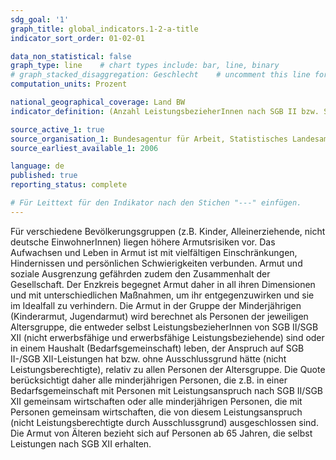 ```yaml
---
sdg_goal: '1'
graph_title: global_indicators.1-2-a-title
indicator_sort_order: 01-02-01

data_non_statistical: false
graph_type: line    # chart types include: bar, line, binary
# graph_stacked_disaggregation: Geschlecht    # uncomment this line for stacked bars. eplace "Geschlecht" with the field of aggregation.
computation_units: Prozent

national_geographical_coverage: Land BW
indicator_definition: (Anzahl LeistungsbezieherInnen nach SGB II bzw. SGB XII unter 15 Jahre + Anzahl der Personen unter 15 Jahren in Bedarfsgemeinschaften mit LeistungsbezieherInnen nach SGB II bzw. SGB XII) / (Anzahl EinwohnerInnen im Alter von unter 15 Jahren) * 100

source_active_1: true
source_organisation_1: Bundesagentur für Arbeit, Statistisches Landesamt BW
source_earliest_available_1: 2006

language: de   
published: true
reporting_status: complete

# Für Leittext für den Indikator nach den Stichen "---" einfügen.
---
```


Für verschiedene Bevölkerungsgruppen (z.B. Kinder, Alleinerziehende, nicht deutsche EinwohnerInnen) liegen höhere Armutsrisiken vor.
Das Aufwachsen und Leben in Armut ist mit vielfältigen Einschränkungen, Hindernissen und persönlichen Schwierigkeiten verbunden. Armut und soziale Ausgrenzung gefährden zudem den Zusammenhalt der Gesellschaft. Der Enzkreis begegnet Armut daher in all ihren Dimensionen und mit unterschiedlichen Maßnahmen, um ihr entgegenzuwirken und sie im Idealfall zu verhindern.
Die Armut in der Gruppe der Minderjährigen (Kinderarmut, Jugendarmut) wird berechnet als Personen der jeweiligen Altersgruppe, die entweder selbst LeistungsbezieherInnen von SGB II/SGB XII (nicht erwerbsfähige und erwerbsfähige Leistungsbeziehende) sind oder in einem Haushalt (Bedarfsgemeinschaft) leben, der Anspruch auf SGB II-/SGB XII-Leistungen hat bzw. ohne Ausschlussgrund hätte (nicht Leistungsberechtigte), relativ zu allen Personen der Altersgruppe.
Die Quote berücksichtigt daher alle minderjährigen Personen, die z.B. in einer Bedarfsgemeinschaft mit Personen mit Leistungsanspruch nach SGB II/SGB XII gemeinsam wirtschaften oder alle minderjährigen Personen, die mit Personen gemeinsam wirtschaften, die von diesem Leistungsanspruch (nicht Leistungsberechtigte durch Ausschlussgrund) ausgeschlossen sind.
Die Armut von Älteren bezieht sich auf Personen ab 65 Jahren, die selbst Leistungen nach SGB XII erhalten.